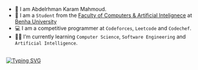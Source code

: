 <br><br>
- 📛 I am Abdelrhman Karam Mahmoud. 
- :school: I am a `Student` from the [Faculty of Computers & Artificial Intelignece](https://fci.bu.edu.eg/) at [Benha University](https://bu.edu.eg/)
- :computer: I am a competitive programmer at `Codeforces`, `Leetcode` and `Codechef`.
- :student: I’m currently learning `Computer Science`, `Software Engineering` and `Artificial Intelligence`.
<br>
<a href="https://git.io/typing-svg"><img src="https://readme-typing-svg.demolab.com?font=Fira+Code&weight=900&size=30&pause=1000&color=5a189a&center=true&vCenter=true&width=600&height=100&lines=Software+Engineer;Computer+Science+Student;Competitive+Programmer;Learning+AI;Learning+Embedded+Systems" alt="Typing SVG" /></a>
</p>
